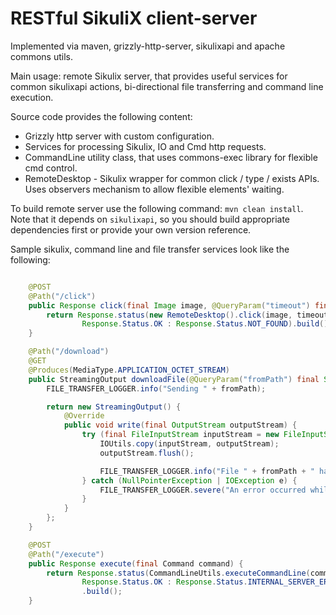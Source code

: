 RESTful SikuliX client-server
======

Implemented via maven, grizzly-http-server, sikulixapi and apache commons utils.

Main usage: remote Sikulix server, that provides useful services for common sikulixapi actions, bi-directional file transferring and command line execution.

Source code provides the following content:

 - Grizzly http server with custom configuration.
 - Services for processing Sikulix, IO and Cmd http requests.
 - CommandLine utility class, that uses commons-exec library for flexible cmd control.
 - RemoteDesktop - Sikulix wrapper for common click / type / exists APIs. Uses observers mechanism to allow flexible elements' waiting.

To build remote server use the following command: `mvn clean install`.
Note that it depends on `sikulixapi`, so you should build appropriate dependencies first or provide your own version reference.
 
Sample sikulix, command line and file transfer services look like the following:

```java

    @POST
    @Path("/click")
    public Response click(final Image image, @QueryParam("timeout") final int timeout) {
        return Response.status(new RemoteDesktop().click(image, timeout) ?
                Response.Status.OK : Response.Status.NOT_FOUND).build();
    }

    @Path("/download")
    @GET
    @Produces(MediaType.APPLICATION_OCTET_STREAM)
    public StreamingOutput downloadFile(@QueryParam("fromPath") final String fromPath) {
        FILE_TRANSFER_LOGGER.info("Sending " + fromPath);

        return new StreamingOutput() {
            @Override
            public void write(final OutputStream outputStream) {
                try (final FileInputStream inputStream = new FileInputStream(new File(fromPath))) {
                    IOUtils.copy(inputStream, outputStream);
                    outputStream.flush();

                    FILE_TRANSFER_LOGGER.info("File " + fromPath + " has been sent.");
                } catch (NullPointerException | IOException e) {
                    FILE_TRANSFER_LOGGER.severe("An error occurred while stream copying: " + e.getMessage());
                }
            }
        };
    }

    @POST
    @Path("/execute")
    public Response execute(final Command command) {
        return Response.status(CommandLineUtils.executeCommandLine(command) != -1 ?
                Response.Status.OK : Response.Status.INTERNAL_SERVER_ERROR)
                .build();
    }
```